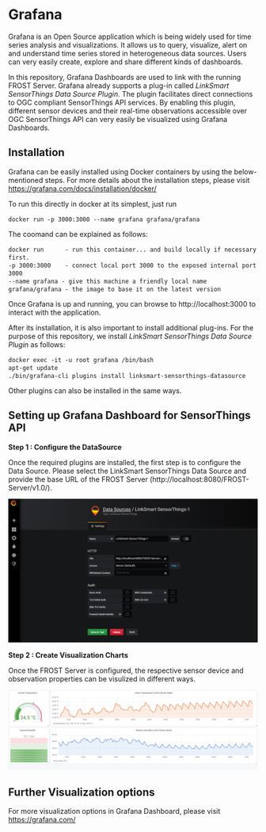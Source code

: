 # Grafana

Grafana is an Open Source application which is being widely used for time series analysis and visualizations. It allows us to query, visualize, alert on and understand time series stored in heterogeneous data sources. Users can very easily create, explore and share different kinds of dashboards.

In this repository, Grafana Dashboards are used to link with the running FROST Server. Grafana already supports a plug-in called *LinkSmart SensorThings Data Source Plugin*. The plugin facilitates direct connections to OGC compliant SensorThings API services. By enabling this plugin, different sensor devices and their real-time observations accessible over OGC SensorThings API can very easily be visualized using Grafana Dashboards.

## Installation

Grafana can be easily installed using Docker containers by using the below-mentioned steps. For more details about the installation steps, please visit https://grafana.com/docs/installation/docker/

To run this directly in docker at its simplest, just run

    docker run -p 3000:3000 --name grafana grafana/grafana

The coomand can be explained as follows:

    docker run      - run this container... and build locally if necessary first.
    -p 3000:3000    - connect local port 3000 to the exposed internal port 3000
    --name grafana - give this machine a friendly local name
    grafana/grafana - the image to base it on the latest version

Once Grafana is up and running, you can browse to http://localhost:3000 to interact with the application.

After its installation, it is also important to install additional plug-ins. For the purpose of this repository, we install *LinkSmart SensorThings Data Source Plugin* as follows:

    docker exec -it -u root grafana /bin/bash
    apt-get update
    ./bin/grafana-cli plugins install linksmart-sensorthings-datasource

Other plugins can also be installed in the same ways.

## Setting up Grafana Dashboard for SensorThings API

**Step 1 : Configure the DataSource**

Once the required plugins are installed, the first step is to configure the Data Source. Please select the LinkSmart SensorThings Data Source and provide the base URL of the FROST Server (http://localhost:8080/FROST-Server/v1.0/).

![SensorThings API UML Model](../doc/images/Grafana1.PNG)

**Step 2 : Create Visualization Charts**

Once the FROST Server is configured, the respective sensor device and observation properties can be visulized in different ways.

![SensorThings API UML Model](../doc/images/Grafana2.PNG)

## Further Visualization options

For more visualization options in Grafana Dashboard, please visit https://grafana.com/
